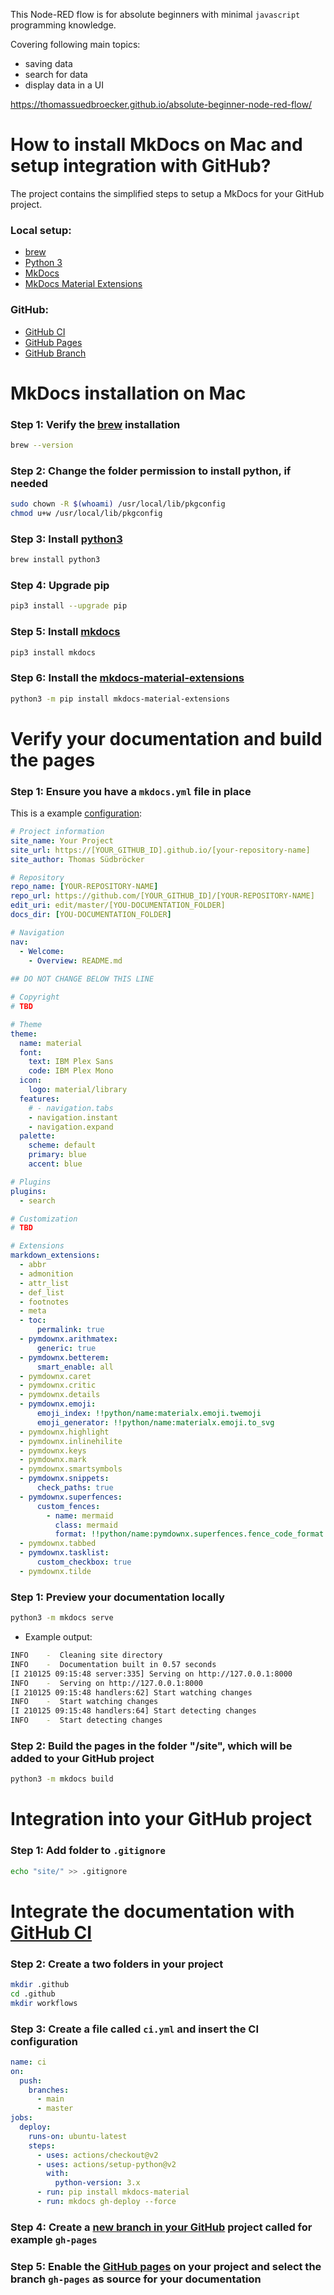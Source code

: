 This Node-RED flow is for absolute beginners with minimal `javascript` programming knowledge. 

Covering following main topics:
* saving data
* search for data
* display data in a UI

<https://thomassuedbroecker.github.io/absolute-beginner-node-red-flow/>

# How to install MkDocs on Mac and setup integration with GitHub?

The project contains the simplified steps to setup a MkDocs for your GitHub project.

### Local setup:

* [brew](https://brew.sh)
* [Python 3](https://www.python.org)
* [MkDocs](https://www.mkdocs.org)
* [MkDocs Material Extensions](https://pypi.org/project/mkdocs-material-extensions/)

### GitHub: 

* [GitHub CI](https://docs.github.com/en/actions/guides/about-continuous-integration)
* [GitHub Pages](https://pages.github.com)
* [GitHub Branch](https://docs.github.com/en/github/collaborating-with-issues-and-pull-requests/creating-and-deleting-branches-within-your-repository)


# MkDocs installation on Mac

### Step 1: Verify the [brew](https://brew.sh) installation

```sh
brew --version
```

### Step 2: Change the folder permission to install python, if needed

```sh
sudo chown -R $(whoami) /usr/local/lib/pkgconfig
chmod u+w /usr/local/lib/pkgconfig
```

### Step 3: Install [python3](https://www.python.org)

```sh
brew install python3
```

### Step 4: Upgrade pip

```sh
pip3 install --upgrade pip
```

### Step 5: Install [mkdocs](https://www.mkdocs.org)

```sh
pip3 install mkdocs
```

### Step 6: Install the [mkdocs-material-extensions](https://pypi.org/project/mkdocs-material-extensions/)

```sh
python3 -m pip install mkdocs-material-extensions
```

# Verify your documentation and build the pages

### Step 1: Ensure you have a `mkdocs.yml` file in place

This is a example [configuration](https://www.mkdocs.org/user-guide/configuration/):

```yml
# Project information
site_name: Your Project
site_url: https://[YOUR_GITHUB_ID].github.io/[your-repository-name]
site_author: Thomas Südbröcker

# Repository
repo_name: [YOUR-REPOSITORY-NAME]
repo_url: https://github.com/[YOUR_GITHUB_ID]/[YOUR-REPOSITORY-NAME]
edit_uri: edit/master/[YOU-DOCUMENTATION_FOLDER]
docs_dir: [YOU-DOCUMENTATION_FOLDER]

# Navigation
nav:
  - Welcome:
    - Overview: README.md   
  
## DO NOT CHANGE BELOW THIS LINE

# Copyright
# TBD

# Theme
theme:
  name: material
  font:
    text: IBM Plex Sans
    code: IBM Plex Mono
  icon:
    logo: material/library
  features:
    # - navigation.tabs
    - navigation.instant
    - navigation.expand
  palette:
    scheme: default
    primary: blue
    accent: blue

# Plugins
plugins:
  - search

# Customization
# TBD

# Extensions
markdown_extensions:
  - abbr
  - admonition
  - attr_list
  - def_list
  - footnotes
  - meta
  - toc:
      permalink: true
  - pymdownx.arithmatex:
      generic: true
  - pymdownx.betterem:
      smart_enable: all
  - pymdownx.caret
  - pymdownx.critic
  - pymdownx.details
  - pymdownx.emoji:
      emoji_index: !!python/name:materialx.emoji.twemoji
      emoji_generator: !!python/name:materialx.emoji.to_svg
  - pymdownx.highlight
  - pymdownx.inlinehilite
  - pymdownx.keys
  - pymdownx.mark
  - pymdownx.smartsymbols
  - pymdownx.snippets:
      check_paths: true
  - pymdownx.superfences:
      custom_fences:
        - name: mermaid
          class: mermaid
          format: !!python/name:pymdownx.superfences.fence_code_format
  - pymdownx.tabbed
  - pymdownx.tasklist:
      custom_checkbox: true
  - pymdownx.tilde
```

### Step 1: Preview your documentation locally

```sh
python3 -m mkdocs serve  
```

* Example output:

```sh
INFO    -  Cleaning site directory 
INFO    -  Documentation built in 0.57 seconds 
[I 210125 09:15:48 server:335] Serving on http://127.0.0.1:8000
INFO    -  Serving on http://127.0.0.1:8000
[I 210125 09:15:48 handlers:62] Start watching changes
INFO    -  Start watching changes
[I 210125 09:15:48 handlers:64] Start detecting changes
INFO    -  Start detecting changes
```

### Step 2: Build the pages in the folder "/site", which will be added to your GitHub project

```sh
python3 -m mkdocs build
```

# Integration into your GitHub project

### Step 1: Add folder to `.gitignore`

```sh
echo "site/" >> .gitignore
```

# Integrate the documentation with [GitHub CI](https://docs.github.com/en/actions/guides/about-continuous-integration)

### Step 2: Create a two folders in your project

```sh
mkdir .github
cd .github
mkdir workflows
```

### Step 3: Create a file called `ci.yml` and insert the CI configuration

```yml
name: ci
on:
  push:
    branches:
      - main
      - master
jobs:
  deploy:
    runs-on: ubuntu-latest
    steps:
      - uses: actions/checkout@v2
      - uses: actions/setup-python@v2
        with:
          python-version: 3.x
      - run: pip install mkdocs-material
      - run: mkdocs gh-deploy --force
```

### Step 4: Create a [new branch in your GitHub](https://docs.github.com/en/github/collaborating-with-issues-and-pull-requests/creating-and-deleting-branches-within-your-repository) project called for example `gh-pages`

### Step 5: Enable the [GitHub pages](https://pages.github.com) on your project and select the branch `gh-pages` as source for your documentation









